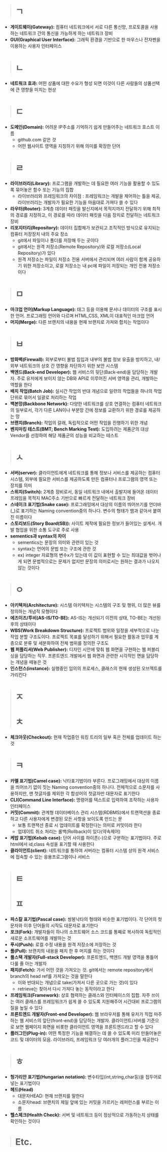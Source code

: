 ># ㄱ
* **게이트웨이(Gateway):** 컴퓨터 네트워크에서 서로 다른 통신망, 프로토콜을 사용하는 네트워크 간의 통신을 가능하게 하는 네트워크 장비
* **GUI(Graphical User Interface):** 그래픽 환경을 기반으로 한 마우스나 전자펜을 이용하는 사용자 인터페이스
># ㄴ
* **네트워크 효과:** 어떤 상품에 대한 수요가 형성 되면 이것이 다른 사람들의 상품선택에 큰 영향을 미치는 현상 
># ㄷ
* **도메인(Domain):** 어려운 IP주소를 기억하기 쉽게 만들어주는 네트워크 호스트 이름
  - github.com 같은 것
  - 어떤 웹사이트 영역을 지칭하기 위해 의미를 확장한 단어
># ㄹ
* **라이브러리(Library):** 프로그램을 개발하는 데 필요한 여러 기능을 활용할 수 있도록 묶어놓은 함수 또는 기능의 집합
  - 라이브러리와 프레임워크의 차이점 : 프레임워크는 개발을 제어하는 틀을 제공, 라이브러리는 개발자가 필요한 기능을 마음대로 가져다 쓸 수 있다
* **라우터(Router):** 3계층 데이터 패킷을 발신지에서 목적지까지 전달하기 위해 최적의 경로를 지정하고, 이 경로를 따라 데이터 패킷을 다음 장치로 전달하는 네트워크 장비
* **리포지터리(Repository):** 데이터 집합체가 보관되고 조직적인 방식으로 유지되는 컴퓨터 저장장치 내의 주요 장소
  - git에서 파일이나 폴더를 저장해 두는 곳이다
  - git에서는 원격 저장소(Remote Repository)와 로컬 저장소(Local Repository)가 있다
  - 원격 저장소는 파일이 저장소 전용 서버에서 관리되며 여러 사람이 함께 공유하기 위한 저장소이고, 로컬 저장소는 내 pc에 파일이 저장되는 개인 전용 저장소이다
># ㅁ
* **마크업 언어(Markup Language):** 태그 등을 이용해 문서나 데이터의 구조를 표시한 언어. 프로그래밍 언어와 다르며 HTML,CSS, XML이 대표적인 마크업 언어
* **머지(Merge):** 다른 브랜치의 내용을 현재 브랜치로 가져와 합치는 작업이다
># ㅂ
* **방화벽(Firewall):** 외부로부터 불법 침입과 내부의 불법 정보 유출을 방지하고, 내/외부 네트워크의 상호 간 영향을 차단하기 위한 보안 시스템
* **백엔드(Back-end Developer):** 웹 서비스의 뒷단(Back-end)을 담당하는 개발자. 주로 유저에게 보이지 않는 DB와 API로 이루어진 서버 영역을 관리, 개발하는 역할을 한다
* **배치 작업(Batch Job):** 실시간 작업의 반대 개념으로 일련의 작업들을 하나의 작업 단위로 묶어서 일괄로 처리하는 작업
* **백본망(Backbone Network):** 다양한 네트워크를 상호 연결하는 컴퓨터 네트워크의 일부로서, 각기 다른 LAN이나 부분망 간에 정보를 교환하기 위한 경로를 제공하는 망
* **브랜치(Branch):** 작업의 갈래, 독립적으로 어떤 작업을 진행하기 위한 개념
* **벤치마킹 테스트(BMT; Bench Marking Test):** 도입하려는 제품군의 대상 Vendor를 선정하여 해당 제품군의 성능을 비교하는 테스트 
># ㅅ
* **서버(server):** 클라이언트에게 네트워크를 통해 정보나 서비스를 제공하는 컴퓨터 시스템, 외부에 필요한 서비스를 제공하도록 만든 컴퓨터나 프로그램의 영역 또는 장치를 의미
* **스위치(Switch):** 2계층 장비로서, 동일 네트워크 내에서 출발지에 들어온 데이터 프레임을 목적지 MAC주소 기반으로 빠르게 전달하는 네트워크 장비
* **스네이크 표기법(Snake case):** 프로그래밍에서 대상의 이름의 띄어쓰기를 언더바(_)로 표기하는 Naming convention중의 하나다. 변수의 형태가 뱀과 같아서 붙여진 이름이다
* **스토리보드(Story Board(SB)):** 사이트 제작에 필요한 정보가 들어있는 설계서. 개발 협업을 위한 소통 도구로 주로 사용
* **sementics과 syntax의 차이**
  - sementics는 문장의 의미와 관련이 있는 것
  - syntax는 언어의 문법 또는 구조에 관한 것
  - ex) integer 자료형의 변수x가 있는데 이 값이 표현할 수 있는 최대값을 벗어나게 되면 문법적으로는 문제가 없지만 문장의 의미로서는 원하는 결과가 나오지 않는 것이다
># ㅇ
* **아키텍처(Architecture):** 시스템 아키텍처는 시스템의 구조 및 행위, 더 많은 뷰를 정의하는 개념적 모형이다
* **에즈이즈/투비(AS-IS/TO-BE):** AS-IS는 개선되기 이전의 상태, TO-BE는 개선된 후의 상태이다
* **WBS(Work Breakdown Structure):** 프로젝트 범위와 일정을 세부적으로 나눈 작업 분할 구조도이다. 프로젝트 목표를 달성하기 위해서 필요한 활동과 업무를 계층으로 분류 및 세분화하여 전체 범위를 정의한 구조도
* **웹 퍼플리셔(Web Publisher):** 디자인 시안에 맞춰 웹 화면을 구현하는 웹 퍼블리싱을 담당하는 직무. 프론트엔드 개발에서 웹 화면과 관련한 시각적인 면을 담당하는 개념을 떼놓은 것
* **인스턴스(instance):** 실행중인 임의의 프로세스, 클래스의 현재 생성된 오브젝트를 가리킨다
># ㅈ
># ㅊ
* **체크아웃(Checkout):** 현재 작업중인 워킹 트리의 일부 혹은 전체를 업데이트 하는 것
># ㅋ
* **카멜 표기법(Camel case):** 낙타표기법이라 부른다. 프로그래밍에서 대상의 이름을 띄어쓰기 없이 짓는 Naming convention중의 하나다. 전체적으로 소문자를 사용하지만, 맨 첫글자를 제외한 각 합성어의 첫글자만 대문자로 표기한다
* **CLI(Command Line Interface):** 명령어를 텍스트로 입력하여 조작하는 사용자 인터페이스
* **커밋(Commit):** 관계형 데이터베이스 관리 시스템(RDBMS)에서 트랜잭션을 종료하고 다른 사용자에게 변경된 모든 사항을 보이도록 만드는 문
  - 보통 트랜잭션 종료 시 업데이트를 확정한다는 의미로 커밋이라 한다
  - 업데이트 취소 처리는 롤백(Rollback)이 있다(약속제어)
* **케밥 표기법(Kebab case):** 단어 사이를 하이픈(-)으로 구분하는 표기법이다. 주로 html에서 id,class 속성을 표기할 때 사용한다
* **클라이언트(client):** 네트워크를 통하여 서버라는 컴퓨터 시스템 상의 원격 서비스에 접속할 수 있는 응용프로그램이나 서비스
># ㅌ
># ㅍ
* **파스칼 표기법(Pascal case):** 쌍봉낙타의 형태와 비슷한 표기법이다. 각 단어의 첫문자와 이후 단어들의 시작도 대문자로 표기한다
* **포크(Fork):** 개발자들이 하나의 소프트웨어 소스 코드를 통째로 복사하여 독립적인 새로운 소프트웨어를 개발하는 것
* **푸시(Push):** 로컬 수정 내용을 원격 저장소에 저장하는 것
* **풀(Pull):** 브랜치의 내용을 패치 한 후 머지를 하는 것이다
* **풀스택 개발자(Full-stack Developer):** 프론트엔드, 백엔드 개발 영역을 통틀어 다룰 줄 아는 개발자
* **패치(Fetch):** 가서 어떤 것을 가져오는 것. git에서는 remote repository에서 branch의 head ref를 가져오는 것을 말한다
  - 이와 반대되는 개념으로 take(가져서 다른 곳으로 가는 것)이 있다
  - retrieve는 찾아서 다시 가져다 놓는 동작이라고 한다
* **프레임워크(Framework):** 상호 협력하는 클래스와 인터페이스의 집합. 자주 쓰이는 여러 클래스를 프레임워크가 쉽게 쓸 수 있도록 지원해주어 시간대비 프로그램의 질을 높일 수 있다
* **프론트엔드 개발자(Front-end Developer):** 웹 브라우저를 통해 유저가 직접 마주하는 웹 서비스의 앞단(front-end)을 담당하는 개발자. 클라이언트/서버를 기준으로 보면 웹페이지 화면을 비롯한 클라이언트 영역을 프론트엔드라고 할 수 있다
* **플러그인(Plug-in):** 어떤 특정한 기능을 해결하는 데 쓸 수 있도록 미리 만들어놓은 코드 및 데이터의 모음. 라이브러리, 프레임워크 당 여러개의 플러그인을 제공한다
># ㅎ
* **헝가리안 표기법(Hungarian notation):** 변수타입(int,string,char등)을 접두어로 넣는 표기법이다
* **헤드(Head)**
  - 대문자HEAD: 현재 브랜치를 말한다
  - 소문자head: 브랜치의 제일 앞에 있는 커밋을 가르키는 레퍼런스를 부르는 이름
* **헬스체크(Health Check):** 서버 및 네트워크 등이 정상적으로 가동하는지 상태를 확인하는 것이다

># Etc.



